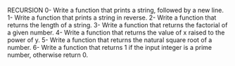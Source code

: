 RECURSION
0- Write a function that prints a string, followed by a new line.
1- Write a function that prints a string in reverse.
2- Write a function that returns the length of a string.
3- Write a function that returns the factorial of a given number.
4- Write a function that returns the value of x raised to the power of y.
5- Write a function that returns the natural square root of a number.
6- Write a function that returns 1 if the input integer is a prime number, otherwise return 0.
